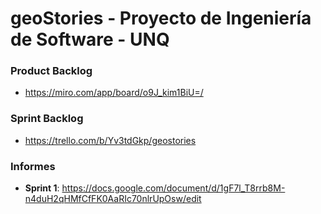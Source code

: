 # geoStories - Proyecto de Ingeniería de Software - UNQ

### Product Backlog

* https://miro.com/app/board/o9J_kim1BiU=/

### Sprint Backlog

* https://trello.com/b/Yv3tdGkp/geostories

### Informes

* **Sprint 1**: https://docs.google.com/document/d/1gF7l_T8rrb8M-n4duH2qHMfCfFK0AaRIc70nlrUpOsw/edit
